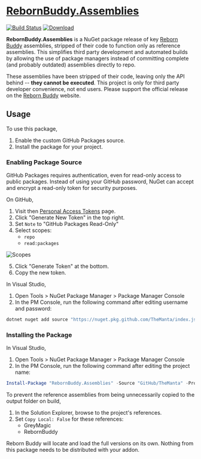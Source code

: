 # [RebornBuddy.Assemblies][0]

[0]: https://github.com/TheManta/RebornBuddy.Assemblies

[![Build Status][1]][2]
[![Download][3]][4]

[1]: https://github.com/TheManta/RebornBuddy.Assemblies/workflows/Publish/badge.svg
[2]: https://github.com/TheManta/RebornBuddy.Assemblies/actions "Build Status"
[3]: https://img.shields.io/badge/-DOWNLOAD-success
[4]: https://github.com/TheManta/RebornBuddy.Assemblies/packages "Download"

**RebornBuddy.Assemblies** is a NuGet package release of key [Reborn Buddy][5] assemblies, stripped of their code to function only as reference assemblies.  This simplifies third party development and automated builds by allowing the use of package managers instead of committing complete (and probably outdated) assemblies directly to repo.

These assemblies have been stripped of their code, leaving only the API behind -- **they cannot be executed**.  This project is only for third party developer convenience, not end users.  Please support the official release on the [Reborn Buddy][5] website.

[5]: https://www.rebornbuddy.com/ "Reborn Buddy"

## Usage

To use this package,

  1. Enable the custom GitHub Packages source.
  2. Install the package for your project.

### Enabling Package Source

GitHub Packages requires authentication, even for read-only access to public packages.  Instead of using your GitHub password, NuGet can accept and encrypt a read-only token for security purposes.

On GitHub,

  1. Visit then [Personal Access Tokens][6] page.
  2. Click "Generate New Token" in the top right.
  3. Set `Note` to "GitHub Packages Read-Only"
  4. Select scopes:
     * `repo`
     * `read:packages`

![Scopes][7]

  5. Click "Generate Token" at the bottom.
  6. Copy the new token.

[6]: https://github.com/settings/tokens "Personal Access Tokens"
[7]: https://i.imgur.com/F6T8hI2.png "Example"


In Visual Studio,

  1. Open Tools > NuGet Package Manager > Package Manager Console
  2. In the PM Console, run the following command after editing username and password:
  ```powershell
  dotnet nuget add source "https://nuget.pkg.github.com/TheManta/index.json" --name "GitHub/TheManta" --username "GITHUB_USER_HERE" --password "GITHUB_TOKEN_HERE"
  ```

### Installing the Package

In Visual Studio,

  1. Open Tools > NuGet Package Manager > Package Manager Console
  2. In the PM Console, run the following command after editing the project name:
  ```powershell
  Install-Package "RebornBuddy.Assemblies" -Source "GitHub/TheManta" -Project "YOUR_PROJECT_HERE"
  ```

To prevent the reference assemblies from being unnecessarily copied to the output folder on build,

  1. In the Solution Explorer, browse to the project's references.
  2. Set `Copy Local: False` for these references:
     * GreyMagic
     * RebornBuddy

Reborn Buddy will locate and load the full versions on its own.  Nothing from this package needs to be distributed with your addon.

